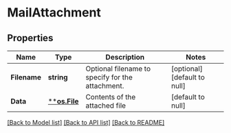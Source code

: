 # MailAttachment

## Properties
Name | Type | Description | Notes
------------ | ------------- | ------------- | -------------
**Filename** | **string** | Optional filename to specify for the attachment. | [optional] [default to null]
**Data** | [****os.File**](*os.File.md) | Contents of the attached file | [default to null]

[[Back to Model list]](../README.md#documentation-for-models) [[Back to API list]](../README.md#documentation-for-api-endpoints) [[Back to README]](../README.md)

